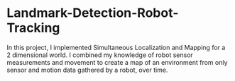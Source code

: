 # Landmark-Detection-Robot-Tracking
In this project, I implemented Simultaneous Localization and Mapping for a 2 dimensional world. I combined my knowledge of robot sensor measurements and movement to create a map of an environment from only sensor and motion data gathered by a robot, over time.
